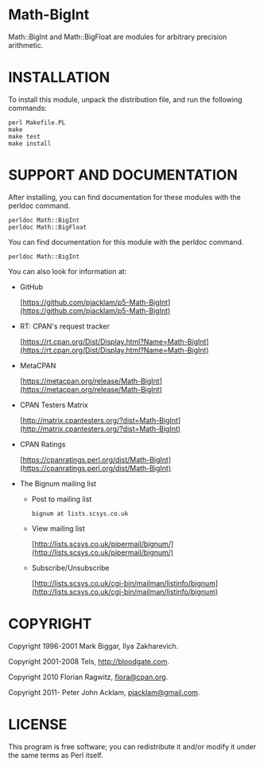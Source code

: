 # Math-BigInt

Math::BigInt and Math::BigFloat are modules for arbitrary precision
arithmetic.

# INSTALLATION

To install this module, unpack the distribution file, and run the following
commands:

    perl Makefile.PL
    make
    make test
    make install

# SUPPORT AND DOCUMENTATION

After installing, you can find documentation for these modules with the
perldoc command.

    perldoc Math::BigInt
    perldoc Math::BigFloat

You can find documentation for this module with the perldoc command.

    perldoc Math::BigInt

You can also look for information at:

- GitHub

    [https://github.com/pjacklam/p5-Math-BigInt](https://github.com/pjacklam/p5-Math-BigInt)

- RT: CPAN's request tracker

    [https://rt.cpan.org/Dist/Display.html?Name=Math-BigInt](https://rt.cpan.org/Dist/Display.html?Name=Math-BigInt)

- MetaCPAN

    [https://metacpan.org/release/Math-BigInt](https://metacpan.org/release/Math-BigInt)

- CPAN Testers Matrix

    [http://matrix.cpantesters.org/?dist=Math-BigInt](http://matrix.cpantesters.org/?dist=Math-BigInt)

- CPAN Ratings

    [https://cpanratings.perl.org/dist/Math-BigInt](https://cpanratings.perl.org/dist/Math-BigInt)

- The Bignum mailing list
    - Post to mailing list

        `bignum at lists.scsys.co.uk`

    - View mailing list

        [http://lists.scsys.co.uk/pipermail/bignum/](http://lists.scsys.co.uk/pipermail/bignum/)

    - Subscribe/Unsubscribe

        [http://lists.scsys.co.uk/cgi-bin/mailman/listinfo/bignum](http://lists.scsys.co.uk/cgi-bin/mailman/listinfo/bignum)

# COPYRIGHT

Copyright 1996-2001 Mark Biggar, Ilya Zakharevich.

Copyright 2001-2008 Tels, http://bloodgate.com.

Copyright 2010 Florian Ragwitz, flora@cpan.org.

Copyright 2011- Peter John Acklam, pjacklam@gmail.com.

# LICENSE

This program is free software; you can redistribute it and/or modify it
under the same terms as Perl itself.
